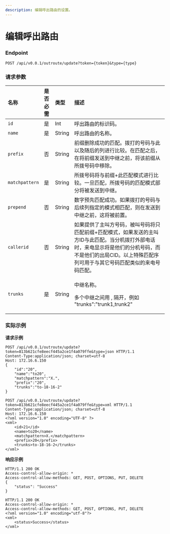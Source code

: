 ```yaml
---
description: 编辑呼出路由的设置。
---
```


# 编辑呼出路由



### Endpoint

```text
POST /api/v0.0.1/outroute/update?token={token}&type={type}
```

### 请求参数

<table>
  <thead>
    <tr>
      <th style="text-align:left">&#x540D;&#x79F0;</th>
      <th style="text-align:left">&#x662F;&#x5426;&#x5FC5;&#x9700;</th>
      <th style="text-align:left">&#x7C7B;&#x578B;</th>
      <th style="text-align:left">&#x63CF;&#x8FF0;</th>
    </tr>
  </thead>
  <tbody>
    <tr>
      <td style="text-align:left"><code>id</code>
      </td>
      <td style="text-align:left">&#x662F;</td>
      <td style="text-align:left">Int</td>
      <td style="text-align:left">&#x547C;&#x51FA;&#x8DEF;&#x7531;&#x7684;&#x6807;&#x8BC6;&#x7801;&#x3002;</td>
    </tr>
    <tr>
      <td style="text-align:left"><code>name</code>
      </td>
      <td style="text-align:left">&#x662F;</td>
      <td style="text-align:left">String</td>
      <td style="text-align:left">&#x547C;&#x51FA;&#x8DEF;&#x7531;&#x7684;&#x540D;&#x79F0;&#x3002;</td>
    </tr>
    <tr>
      <td style="text-align:left"><code>prefix</code>
      </td>
      <td style="text-align:left">&#x5426;</td>
      <td style="text-align:left">String</td>
      <td style="text-align:left">&#x524D;&#x7F00;&#x5220;&#x9664;&#x6210;&#x529F;&#x7684;&#x5339;&#x914D;&#x3002;&#x62E8;&#x6253;&#x7684;&#x53F7;&#x7801;&#x4E0E;&#x6B64;&#x4EE5;&#x53CA;&#x968F;&#x540E;&#x7684;&#x5217;&#x8FDB;&#x884C;&#x6BD4;&#x8F83;&#x3002;&#x5728;&#x5339;&#x914D;&#x4E4B;&#x540E;&#xFF0C;&#x5728;&#x5C06;&#x524D;&#x7F00;&#x53D1;&#x9001;&#x5230;&#x4E2D;&#x7EE7;&#x4E4B;&#x524D;&#xFF0C;&#x5C06;&#x8BE5;&#x524D;&#x7F00;&#x4ECE;&#x6240;&#x62E8;&#x53F7;&#x7801;&#x4E2D;&#x79FB;&#x9664;&#x3002;</td>
    </tr>
    <tr>
      <td style="text-align:left"><code>matchpattern</code>
      </td>
      <td style="text-align:left">&#x662F;</td>
      <td style="text-align:left">String</td>
      <td style="text-align:left">&#x6240;&#x62E8;&#x53F7;&#x7801;&#x5C06;&#x4E0E;&#x524D;&#x7F00;+&#x6B64;&#x5339;&#x914D;&#x6A21;&#x5F0F;&#x8FDB;&#x884C;&#x6BD4;&#x8F83;&#x3002;&#x4E00;&#x65E6;&#x5339;&#x914D;&#xFF0C;&#x6240;&#x62E8;&#x53F7;&#x7801;&#x7684;&#x5339;&#x914D;&#x6A21;&#x5F0F;&#x90E8;&#x5206;&#x5C06;&#x88AB;&#x53D1;&#x9001;&#x5230;&#x4E2D;&#x7EE7;&#x3002;</td>
    </tr>
    <tr>
      <td style="text-align:left"><code>prepend</code>
      </td>
      <td style="text-align:left">&#x5426;</td>
      <td style="text-align:left">String</td>
      <td style="text-align:left">&#x6570;&#x5B57;&#x9884;&#x5148;&#x5339;&#x914D;&#x6210;&#x529F;&#x3002;&#x5982;&#x679C;&#x62E8;&#x6253;&#x7684;&#x53F7;&#x7801;&#x4E0E;&#x540E;&#x7EED;&#x5217;&#x6307;&#x5B9A;&#x7684;&#x6A21;&#x5F0F;&#x76F8;&#x5339;&#x914D;&#xFF0C;&#x5219;&#x5728;&#x53D1;&#x9001;&#x5230;&#x4E2D;&#x7EE7;&#x4E4B;&#x524D;&#xFF0C;&#x8FD9;&#x5C06;&#x88AB;&#x524D;&#x7F6E;&#x3002;</td>
    </tr>
    <tr>
      <td style="text-align:left"><code>callerid</code>
      </td>
      <td style="text-align:left">&#x5426;</td>
      <td style="text-align:left">String</td>
      <td style="text-align:left">&#x5982;&#x679C;&#x63D0;&#x4F9B;&#x4E86;&#x4E3B;&#x53EB;&#x65B9;&#x53F7;&#x7801;&#xFF0C;&#x88AB;&#x53EB;&#x53F7;&#x7801;&#x5C06;&#x53EA;&#x5339;&#x914D;&#x524D;&#x7F00;+&#x5339;&#x914D;&#x6A21;&#x5F0F;&#xFF0C;&#x5982;&#x679C;&#x53D1;&#x9001;&#x7684;&#x4E3B;&#x53EB;&#x65B9;ID&#x4E0E;&#x6B64;&#x5339;&#x914D;&#x3002;&#x5F53;&#x5206;&#x673A;&#x62E8;&#x6253;&#x5916;&#x90E8;&#x7535;&#x8BDD;&#x65F6;&#xFF0C;&#x6765;&#x7535;&#x663E;&#x793A;&#x5C06;&#x662F;&#x4ED6;&#x4EEC;&#x7684;&#x5206;&#x673A;&#x53F7;&#x7801;&#xFF0C;&#x800C;&#x4E0D;&#x662F;&#x4ED6;&#x4EEC;&#x7684;&#x51FA;&#x5C40;CID&#x3002;&#x4EE5;&#x4E0A;&#x7279;&#x6B8A;&#x5339;&#x914D;&#x5E8F;&#x5217;&#x53EF;&#x7528;&#x4E8E;&#x4E0E;&#x5176;&#x5B83;&#x53F7;&#x7801;&#x5339;&#x914D;&#x7C7B;&#x4F3C;&#x7684;&#x6765;&#x7535;&#x53F7;&#x7801;&#x5339;&#x914D;&#x3002;</td>
    </tr>
    <tr>
      <td style="text-align:left"><code>trunks</code>
      </td>
      <td style="text-align:left">&#x662F;</td>
      <td style="text-align:left">String</td>
      <td style="text-align:left">
        <p>&#x4E2D;&#x7EE7;&#x540D;&#x79F0;&#x3002;</p>
        <p>&#x591A;&#x4E2A;&#x4E2D;&#x7EE7;&#x4E4B;&#x95F4;&#x7528; , &#x9694;&#x5F00;&#xFF0C;&#x4F8B;&#x5982;
          &quot;trunks&quot;:&quot;trunk1,trunk2&quot;</p>
      </td>
    </tr>
  </tbody>
</table>

### 实际示例

**请求示例**

```text
POST /api/v0.0.1/outroute/update?token=813b621cfe8eecf445a2ce1f4a079ffe&type=json HTTP/1.1
Content-Type:application/json; charset=utf-8
Host: 172.16.6.150
{
    "id":"20",
    "name":"to20",
    "matchpattern":"X.",
    "prefix":"20",
    "trunks":"to-18-16-2"
}
```

```text
POST /api/v0.0.1/outroute/update?token=813b621cfe8eecf445a2ce1f4a079ffe&type=xml HTTP/1.1
Content-Type:application/json; charset=utf-8
Host: 172.16.6.150
<?xml version="1.0" encoding="UTF-8" ?>
<xml>
	<id>21</id>
	<name>to20</name>
	<matchpattern>X.</matchpattern>
	<prefix>20</prefix>
	<trunks>to-18-16-2</trunks>
</xml>
```

**响应示例**

```text
HTTP/1.1 200 OK
Access-control-allow-origin: *
Access-control-allow-methods: GET, POST, OPTIONS, PUT, DELETE
{
    "status": "Success"
}
```

```text
HTTP/1.1 200 OK
Access-control-allow-origin: *
Access-control-allow-methods: GET, POST, OPTIONS, PUT, DELETE
<?xml version="1.0" encoding="utf-8"?>
<xml>
	<status>Success</status>
</xml>
```

